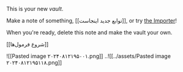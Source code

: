 This is your new *vault*.

Make a note of something, [[توابع جدید اینجاست]], or try [the Importer](https://help.obsidian.md/Plugins/Importer)!

When you're ready, delete this note and make the vault your own.


[[شروع فرمول‌ها]]


![[Pasted image ۲۰۲۴۰۸۱۲۱۹۵۰۰۱.png]]
..![[../assets/Pasted image ۲۰۲۴۰۸۱۲۱۹۵۱۱۸.png]]